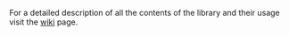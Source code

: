 For a detailed description of all the contents of the library and their usage visit the [wiki](https://github.com/Narumikazuchi/Common/wiki) page.